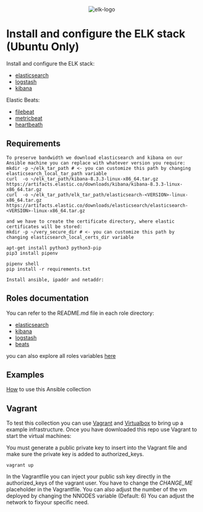 <p align="center">
  <img src="https://garutilorenzo.github.io/images/elk-logo.png?" alt="elk-logo"/>
</p>

# Install and configure the ELK stack (Ubuntu Only)

Install and configure the ELK stack:

* [elasticsearch](https://www.elastic.co/elasticsearch/)
* [logstash](https://www.elastic.co/logstash/)
* [kibana](https://www.elastic.co/kibana/)

Elastic Beats:

* [filebeat](https://www.elastic.co/beats/filebeat)
* [metricbeat](https://www.elastic.co/beats/metricbeat)
* [heartbeath](https://www.elastic.co/beats/heartbeat)

## Requirements

```
To preserve bandwidth we download elasticsearch and kibana on our Ansible machine you can replace with whatever version you require:
mkdir -p ~/elk_tar_path # <- you can customize this path by changing elasticsearch_local_tar_path variable
curl  -o ~/elk_tar_path/kibana-8.3.3-linux-x86_64.tar.gz https://artifacts.elastic.co/downloads/kibana/kibana-8.3.3-linux-x86_64.tar.gz
curl  -o ~/elk_tar_path/elk_tar_path/elasticsearch-<VERSION>-linux-x86_64.tar.gz https://artifacts.elastic.co/downloads/elasticsearch/elasticsearch-<VERSION>-linux-x86_64.tar.gz

and we have to create the certificate directory, where elastic certificates will be stored:
mkdir -p ~/very_secure_dir # <- you can customize this path by changing elasticsearch_local_certs_dir variable

apt-get install python3 python3-pip
pip3 install pipenv

pipenv shell
pip install -r requirements.txt

Install ansible, ipaddr and netaddr:
```

## Roles documentation

You can refer to the README.md file in each role directory:

* [elasticsearch](roles/elasticsearch/)
* [kibana](roles/kibana/)
* [logstash](roles/logstash/)
* [beats](roles/beats/)

you can also explore all roles variables [here](docs/ROLES_VARS.md)

## Examples

[How](examples/) to use this Ansible collection

## Vagrant

To test this collection you can use [Vagrant](https://www.vagrantup.com/) and [Virtualbox](https://www.virtualbox.org/) to bring up a example infrastructure. Once you have downloaded this repo use Vagrant to start the virtual machines:

You must generate a public private key to insert into the Vagrant file and make sure the private key is added to authorized_keys.

```
vagrant up
```

In the Vagrantfile you can inject your public ssh key directly in the authorized_keys of the vagrant user. You have to change the *CHANGE_ME* placeholder in the Vagrantfile. You can also adjust the number of the vm deployed by changing the NNODES variable (Default: 6) You can adjust the network to fixyour specific need.

